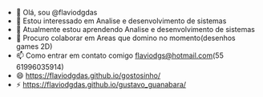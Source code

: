 - 👋 Olá, sou @flaviodgdas
- 👀 Estou interessado em Analise e desenvolvimento de sistemas
- 🌱 Atualmente estou aprendendo Analise e desenvolvimento de sistemas
- 💞️ Procuro colaborar em Areas que domino no momento(desenhos games 2D)
- 📫 Como entrar em contato comigo flaviodgs@hotmail.com(55 61996035914)
- 😄 https://flaviodgdas.github.io/gostosinho/
- ⚡ https://flaviodgdas.github.io/gustavo_guanabara/


<!---
flaviodgdas/flaviodgdas is a ✨ special ✨ repository because its `README.md` (this file) appears on your GitHub profile.
You can click the Preview link to take a look at your changes.
--->
